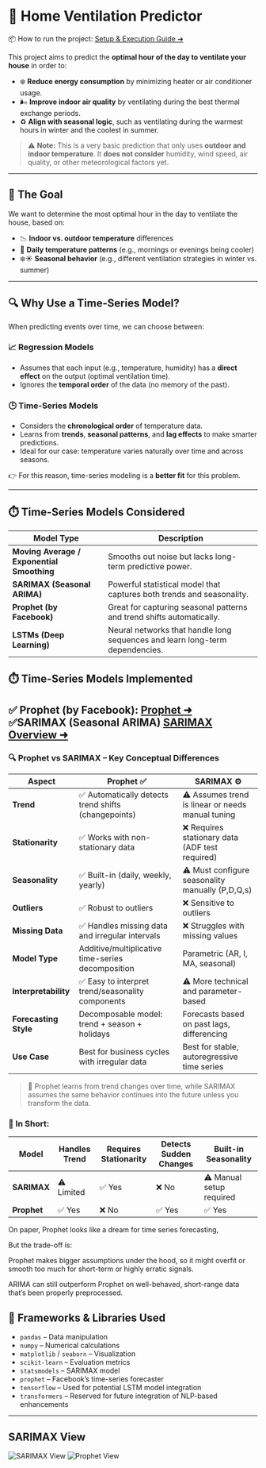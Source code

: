 # 🏡 Home Ventilation Predictor


📦 How to run the project: [Setup & Execution Guide ➜](/SETUP.md)


This project aims to predict the **optimal hour of the day to ventilate your house** in order to:

- ❄️ **Reduce energy consumption** by minimizing heater or air conditioner usage.
- 🌬️ **Improve indoor air quality** by ventilating during the best thermal exchange periods.
- ♻️ **Align with seasonal logic**, such as ventilating during the warmest hours in winter and the coolest in summer.

> ⚠️ **Note:** This is a very basic prediction that only uses **outdoor and indoor temperature**. It **does not consider** humidity, wind speed, air quality, or other meteorological factors yet.

---

## 🎯 The Goal

We want to determine the most optimal hour in the day to ventilate the house, based on:

- 📉 **Indoor vs. outdoor temperature** differences
- 🌅 **Daily temperature patterns** (e.g., mornings or evenings being cooler)
- ❄️☀️ **Seasonal behavior** (e.g., different ventilation strategies in winter vs. summer)


---

## 🔍 Why Use a Time-Series Model?

When predicting events over time, we can choose between:

### 📈 Regression Models
- Assumes that each input (e.g., temperature, humidity) has a **direct effect** on the output (optimal ventilation time).
- Ignores the **temporal order** of the data (no memory of the past).

### 🕒 Time-Series Models
- Considers the **chronological order** of temperature data.
- Learns from **trends**, **seasonal patterns**, and **lag effects** to make smarter predictions.
- Ideal for our case: temperature varies naturally over time and across seasons.

👉 For this reason, time-series modeling is a **better fit** for this problem.

---

## ⏱️ Time-Series Models Considered

| Model Type | Description |
|------------|-------------|
| **Moving Average / Exponential Smoothing** | Smooths out noise but lacks long-term predictive power. |
| **SARIMAX (Seasonal ARIMA)** | Powerful statistical model that captures both trends and seasonality. |
| **Prophet (by Facebook)** | Great for capturing seasonal patterns and trend shifts automatically. |
| **LSTMs (Deep Learning)** | Neural networks that handle long sequences and learn long-term dependencies. |

## ⏱️ Time-Series Models Implemented
✅ **Prophet (by Facebook)**: [Prophet ➜](/Prophet.md)  
✅**SARIMAX (Seasonal ARIMA)** [SARIMAX Overview ➜](/SARIMAX.md)  
---


### 🔍 Prophet vs SARIMAX – Key Conceptual Differences

| **Aspect**           | **Prophet** ✅                                       | **SARIMAX** ⚙️                                      |
|----------------------|------------------------------------------------------|-----------------------------------------------------|
| **Trend**            | ✅ Automatically detects trend shifts (changepoints) | ⚠️ Assumes trend is linear or needs manual tuning    |
| **Stationarity**     | ✅ Works with non-stationary data                     | ❌ Requires stationary data (ADF test required)       |
| **Seasonality**      | ✅ Built-in (daily, weekly, yearly)                   | ⚠️ Must configure seasonality manually (P,D,Q,s)     |
| **Outliers**         | ✅ Robust to outliers                                 | ❌ Sensitive to outliers                             |
| **Missing Data**     | ✅ Handles missing data and irregular intervals       | ❌ Struggles with missing values                     |
| **Model Type**       | Additive/multiplicative time-series decomposition    | Parametric (AR, I, MA, seasonal)                    |
| **Interpretability** | ✅ Easy to interpret trend/seasonality components     | ⚠️ More technical and parameter-based                |
| **Forecasting Style**| Decomposable model: trend + season + holidays        | Forecasts based on past lags, differencing          |
| **Use Case**         | Best for business cycles with irregular data         | Best for stable, autoregressive time series         |


> 🔸 Prophet learns from trend changes over time, while SARIMAX assumes the same behavior continues into the future unless you transform the data.

### 🔬 In Short:

| **Model**   | **Handles Trend** | **Requires Stationarity** | **Detects Sudden Changes** | **Built-in Seasonality** |
|-------------|-------------------|----------------------------|-----------------------------|---------------------------|
| **SARIMAX** | ⚠️ Limited         | ✅ Yes                     | ❌ No                       | ⚠️ Manual setup required  |
| **Prophet** | ✅ Yes             | ❌ No                      | ✅ Yes                      | ✅ Yes                    |


On paper, Prophet looks like a dream for time series forecasting,

But the trade-off is:

Prophet makes bigger assumptions under the hood, so it might overfit or smooth too much for short-term or highly erratic signals.

ARIMA can still outperform Prophet on well-behaved, short-range data that’s been properly preprocessed.


## 🧰 Frameworks & Libraries Used

- `pandas` – Data manipulation
- `numpy` – Numerical calculations
- `matplotlib` / `seaborn` – Visualization
- `scikit-learn` – Evaluation metrics
- `statsmodels` – SARIMAX model
- `prophet` – Facebook’s time-series forecaster
- `tensorflow` – Used for potential LSTM model integration
- `transformers` – Reserved for future integration of NLP-based enhancements

---

## SARIMAX View

![SARIMAX View](images/SARIMAX.png)
![Prophet View](images/Prophet.png)